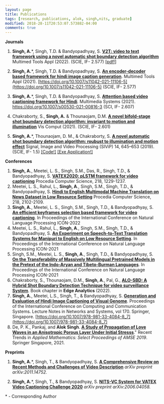 ```yaml
---
layout: page
title: Publications 
tags: [research, publications, alok, singh,nits, graduate]
modified: 2018-28-11T20:53:07.573882-04:00
comments: true
---
```



**Journals**


1. **Singh, A.**\*, Singh, T.D. & Bandyopadhyay, S. **[V2T: video to text framework using a novel automatic shot boundary detection algorithm](https://doi.org/10.1007/s11042-022-12343-y)** Multimed Tools Appl (2022). (SCIE, IF- 2.577) [[pdf!]](https://rdcu.be/cIt2T)

2. **Singh, A.**\*, Singh, T.D. & Bandyopadhyay, S. **[An encoder-decoder based framework for hindi image caption generation](https://doi.org/10.1007/s11042-021-11106-5)**. Multimed Tools Appl (2021). [https://doi.org/10.1007/s11042-021-11106-5](https://doi.org/10.1007/s11042-021-11106-5) (SCIE, IF- 2.577)

3. **Singh, A.**\*, Singh, T.D. & Bandyopadhyay, S. **[Attention based video captioning framework for Hindi](https://doi.org/10.1007/s00530-021-00816-3)**. Multimedia Systems (2021).  https://doi.org/10.1007/s00530-021-00816-3 (SCI, IF- 2.607)

4.  Chakraborty, S., **Singh, A.** & Thounaojam, D.M. **[A novel bifold-stage shot boundary detection algorithm: invariant to motion and illumination](https://doi.org/10.1007/s00371-020-02027-9)** Vis Comput (2021). (SCIE, IF- 2.601) 
 
5. **Singh, A.**\*, Thounaojam, D. M., & Chakraborty, S. **[A novel automatic shot boundary detection algorithm: roubust to illumination and motion effect]( https://doi.org/10.1007/s11760-019-01593-3)** Signal, Image and Video Processing (SIViP) 14, 645–653 (2019). (SCIE, IF- 1.5) <a href="https://github.com/alokssingh/Temporal-segmentation-Shot-boundary">[Code!]</a> [[Exe Application!]](https://drive.google.com/file/d/1rMEBelkQYV5CfqxUi-ytUKV4JU6zBlMv/view?usp=sharing)




**Conferences**

1. **Singh, A.**, Meetei, L. S., Singh, S.M., Das, R., Singh, T.D., & Bandyopadhyay, S. **[VATEX2020: pLSTM framework for video captioning](https://www.sciencedirect.com/science/article/pii/S1877050923001011)** Procedia Computer Science, 218, 1229-1237.
2. Meetei, L. S., Rahul, L.,  **Singh, A**., Singh, S.M., Singh, T.D., & Bandyopadhyay, S. **[Hindi to English Multimodal Machine Translation on News Dataset in Low Resource Setting](https://www.sciencedirect.com/science/article/pii/S1877050923001862)** Procedia Computer Science, 218, 2102-2109.
3. **Singh, A.**, Meetei, L. S., Singh, S.M., Singh, T.D., & Bandyopadhyay, S. **[An efficient keyframes selection based framework for video captioning](https://aclanthology.org/2021.icon-main.29/)**. In Proceedings of the International Conference on Natural Language Processing ICON-2022
4. Meetei, L. S., Rahul, L.,  **Singh, A**., Singh, S.M., Singh, T.D., & Bandyopadhyay, S. **[An Experiment on Speech-to-Text Translation Systems for Manipuri to English on Low Resource Setting](https://aclanthology.org/2021.icon-main.8/)**. In Proceedings of the International Conference on Natural Language Processing ICON-2021
5. Singh, S.M., Meetei, L. S., **Singh, A**., Singh, T.D., & Bandyopadhyay, S. **[On the Transferability of Massively Multilingual Pretrained Models in the Pretext of the Indo-Aryan and Tibeto-Burman Languages](https://aclanthology.org/2021.icon-main.9/)**. In Proceedings of the International Conference on Natural Language Processing ICON-2021
6. Chakraborty, S., Thounaojam, D.M., **Singh, A**., Pal, G., **[ALO-SBD: A Hybrid Shot Boundary Detection Technique for video surveillance System](https://doi.org/10.1007/978-981-19-0019-8_51)**. Book chapter in **Edge Analytics** (2022).
7. **Singh, A.**, Meetei, L.S.,  Singh, T., & Bandyopadhyay, S. **[Generation and Evaluation of Hindi Image Captioning of Visual Genome](https://doi.org/10.1007/978-981-33-4084-8_7)**. Proceedings of the International Conference on Computing and Communication Systems. Lecture Notes in Networks and Systems, vol 170. Springer, Singapore. [https://doi.org/10.1007/978-981-33-4084-8_7](https://doi.org/10.1007/978-981-33-4084-8_7)
8. De, P. K., Pankaj, and **Alok Singh**. **[A Study of Propagation of Love Waves in an Anisotropic Porous Layer Under Initial Stresss](https://link.springer.com/chapter/10.1007%2F978-981-15-9817-3_19)**." Recent Trends in *Applied Mathematics: Select Proceedings of AMSE 2019*. Springer Singapore, 2021.

   
    
**Preprints**

1. **Singh, A.**\*, Singh, T., & Bandyopadhyay, S. **[A Comprehensive Review on Recent Methods and Challenges of Video Description](https://www.researchgate.net/publication/346511130_A_Comprehensive_Review_on_Recent_Methods_and_Challenges_of_Video_Description)** *arXiv preprint arXiv:2011.14752.*   

2. **Singh, A.**\*, Singh, T., & Bandyopadhyay, S. **[NITS-VC System for VATEX Video Captioning Challenge 2020](https://www.researchgate.net/publication/342026509_NITS-VC_System_for_VATEX_Video_Captioning_Challenge_2020)** *arXiv preprint arXiv:2006.04058.*  



\* - Corresponding Author
 
